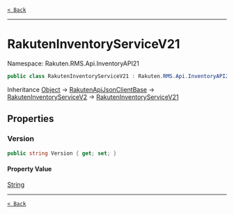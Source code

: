 [`< Back`](./)

---

# RakutenInventoryServiceV21

Namespace: Rakuten.RMS.Api.InventoryAPI21

```csharp
public class RakutenInventoryServiceV21 : Rakuten.RMS.Api.InventoryAPI20.RakutenInventoryServiceV2
```

Inheritance [Object](https://docs.microsoft.com/en-us/dotnet/api/system.object) → [RakutenApiJsonClientBase](./rakuten.rms.api.json.rakutenapijsonclientbase) → [RakutenInventoryServiceV2](./rakuten.rms.api.inventoryapi20.rakuteninventoryservicev2) → [RakutenInventoryServiceV21](./rakuten.rms.api.inventoryapi21.rakuteninventoryservicev21)

## Properties

### **Version**

```csharp
public string Version { get; set; }
```

#### Property Value

[String](https://docs.microsoft.com/en-us/dotnet/api/system.string)<br>

---

[`< Back`](./)
